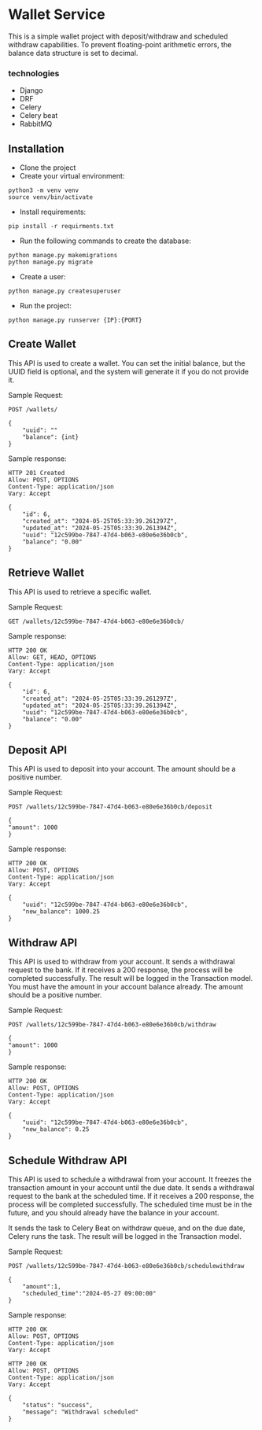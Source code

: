 # Wallet Service
This is a simple wallet project with deposit/withdraw and scheduled withdraw capabilities. To prevent floating-point arithmetic errors, the balance data structure is set to decimal.

### technologies
- Django
- DRF
- Celery
- Celery beat
- RabbitMQ

## Installation
- Clone the project
- Create your virtual environment:
```
python3 -m venv venv
source venv/bin/activate
```
- Install requirements:
```
pip install -r requirments.txt
```
- Run the following commands to create the database:
```
python manage.py makemigrations
python manage.py migrate
```
- Create a user:
```
python manage.py createsuperuser
```
- Run the project:
```
python manage.py runserver {IP}:{PORT}
```

## Create Wallet
This API is used to create a wallet. You can set the initial balance, but the UUID field is optional, and the system will generate it if you do not provide it.

Sample Request:
```
POST /wallets/

{
    "uuid": ""
    "balance": {int}
}
```
Sample response:
```
HTTP 201 Created
Allow: POST, OPTIONS
Content-Type: application/json
Vary: Accept

{
    "id": 6,
    "created_at": "2024-05-25T05:33:39.261297Z",
    "updated_at": "2024-05-25T05:33:39.261394Z",
    "uuid": "12c599be-7847-47d4-b063-e80e6e36b0cb",
    "balance": "0.00"
}
```
## Retrieve Wallet
This API is used to retrieve a specific wallet.

Sample Request:
```
GET /wallets/12c599be-7847-47d4-b063-e80e6e36b0cb/
```
Sample response:
```
HTTP 200 OK
Allow: GET, HEAD, OPTIONS
Content-Type: application/json
Vary: Accept

{
    "id": 6,
    "created_at": "2024-05-25T05:33:39.261297Z",
    "updated_at": "2024-05-25T05:33:39.261394Z",
    "uuid": "12c599be-7847-47d4-b063-e80e6e36b0cb",
    "balance": "0.00"
}
```
## Deposit API
This API is used to deposit into your account. The amount should be a positive number.

Sample Request:
```
POST /wallets/12c599be-7847-47d4-b063-e80e6e36b0cb/deposit

{
"amount": 1000
}
```
Sample response:
```
HTTP 200 OK
Allow: POST, OPTIONS
Content-Type: application/json
Vary: Accept

{
    "uuid": "12c599be-7847-47d4-b063-e80e6e36b0cb",
    "new_balance": 1000.25
}
```

## Withdraw API
This API is used to withdraw from your account. It sends a withdrawal request to the bank. If it receives a 200 response, the process will be completed successfully. The result will be logged in the Transaction model. You must have the amount in your account balance already. The amount should be a positive number.

Sample Request:
```
POST /wallets/12c599be-7847-47d4-b063-e80e6e36b0cb/withdraw

{
"amount": 1000
}
```
Sample response:
```
HTTP 200 OK
Allow: POST, OPTIONS
Content-Type: application/json
Vary: Accept

{
    "uuid": "12c599be-7847-47d4-b063-e80e6e36b0cb",
    "new_balance": 0.25
}
```
## Schedule Withdraw API
This API is used to schedule a withdrawal from your account. It freezes the transaction amount in your account until the due date. It sends a withdrawal request to the bank at the scheduled time. If it receives a 200 response, the process will be completed successfully. The scheduled time must be in the future, and you should already have the balance in your account.

It sends the task to Celery Beat on withdraw queue, and on the due date, Celery runs the task. The result will be logged in the Transaction model.

Sample Request:
```
POST /wallets/12c599be-7847-47d4-b063-e80e6e36b0cb/schedulewithdraw

{
    "amount":1,
    "scheduled_time":"2024-05-27 09:00:00"
}
```
Sample response:
```
HTTP 200 OK
Allow: POST, OPTIONS
Content-Type: application/json
Vary: Accept

HTTP 200 OK
Allow: POST, OPTIONS
Content-Type: application/json
Vary: Accept

{
    "status": "success",
    "message": "Withdrawal scheduled"
}
```
